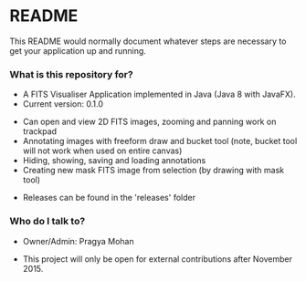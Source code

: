 # README #

This README would normally document whatever steps are necessary to get your application up and running.

### What is this repository for? ###

* A FITS Visualiser Application implemented in Java (Java 8 with JavaFX).
* Current version: 0.1.0
 - Can open and view 2D FITS images, zooming and panning work on trackpad
 - Annotating images with freeform draw and bucket tool (note, bucket tool will not work when used on entire canvas)
 - Hiding, showing, saving and loading annotations
 - Creating new mask FITS image from selection (by drawing with mask tool)
 
* Releases can be found in the 'releases' folder

### Who do I talk to? ###

* Owner/Admin: Pragya Mohan

* This project will only be open for external contributions after November 2015.